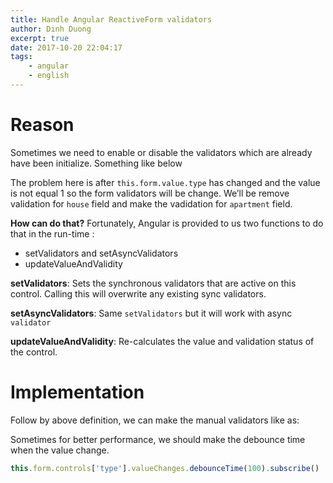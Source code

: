 ```yaml
---
title: Handle Angular ReactiveForm validators
author: Dinh Duong
excerpt: true
date: 2017-10-20 22:04:17
tags: 
    - angular
    - english
---
```


# Reason

Sometimes we need to enable or disable the validators which are already have been initialize. Something like below

<!-- more -->

<script src="https://gist.github.com/jinhduong/4eb404b4ac289c88f5937974fb261d6a.js"></script>

The problem here is after `this.form.value.type` has changed and the value is not equal 1 so the form validators will be change. We’ll be remove validation for `house` field and make the vadidation for `apartment` field.

**How can do that?** Fortunately, Angular is provided to us two functions to do that in the run-time :
- setValidators and setAsyncValidators
- updateValueAndValidity

**setValidators**: Sets the synchronous validators that are active on this control. Calling this will overwrite any existing sync validators.

**setAsyncValidators**: Same `setValidators` but it will work with async `validator`

**updateValueAndValidity**: Re-calculates the value and validation status of the control.

# Implementation

Follow by above definition, we can make the manual validators like as:
<script src="https://gist.github.com/jinhduong/0634e6e7fb387df9205769f116235e2e.js"></script>

Sometimes for better performance, we should make the debounce time when the value change.

```ts
this.form.controls['type'].valueChanges.debounceTime(100).subscribe()
```